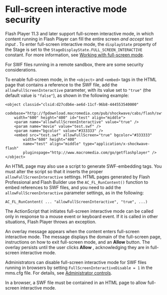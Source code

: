 # Full-screen interactive mode security

Flash Player 11.3 and later support full-screen interactive mode, in which
content running in Flash Player can fill the entire screen _and accept text
input_ . To enter full-screen interactive mode, the `displayState` property of
the Stage is set to the `StageDisplayState.FULL_SCREEN_INTERACTIVE` constant.
For more information, see
[Working with full-screen mode](WS2E9C7F3B-6A7C-4c5d-8ADD-5B23446FBEEB.html).

For SWF files running in a remote sandbox, there are some security
considerations.

To enable full-screen mode, in the `<object>` and `<embed>` tags in the HTML
page that contains a reference to the SWF file, add the
`allowFullScreenInteractive` parameter, with its value set to `"true"` (the
default value is `"false"`), as shown in the following example:

    <object classid="clsid:d27cdb6e-ae6d-11cf-96b8-444553540000"
    	codebase="http://fpdownload.macromedia.com/pub/shockwave/cabs/flash/swflash.cab#version=9,0,18,0"
    	width="600" height="400" id="test" align="middle">
    	<param name="allowFullScreenInteractive" value="true" />
    	<param name="movie" value="test.swf" />
    	<param name="bgcolor" value="#333333" />
    	<embed src="test.swf" allowFullScreen="true" bgcolor="#333333"
    		width="600" height="400"
    		name="test" align="middle" type="application/x-shockwave-flash"
    		pluginspage="http://www.macromedia.com/go/getflashplayer" />
    </object>

An HTML page may also use a script to generate SWF-embedding tags. You must
alter the script so that it inserts the proper `allowFullScreenInteractive`
settings. HTML pages generated by Flash Professional and Flash Builder use the
`AC_FL_RunContent()` function to embed references to SWF files, and you need to
add the `allowFullScreenInteractive` parameter settings, as in the following:

    AC_FL_RunContent( ... "allowFullScreenInteractive", "true", ...)

The ActionScript that initiates full-screen interactive mode can be called only
in response to a mouse event or keyboard event. If it is called in other
situations, Flash Player throws an exception.

An overlay message appears when the content enters full-screen interactive mode.
The message displays the domain of the full-screen page, instructions on how to
exit full-screen mode, and an **Allow** button. The overlay persists until the
user clicks **Allow** , acknowledging they are in full-screen interactive mode.

Administrators can disable full-screen interactive mode for SWF files running in
browsers by setting `FullScreenInteractiveDisable = 1` in the mms.cfg file. For
details, see
[Administrator controls](WS5b3ccc516d4fbf351e63e3d118a9b90204-7c95.html).

In a browser, a SWF file must be contained in an HTML page to allow full-screen
interactive mode.
